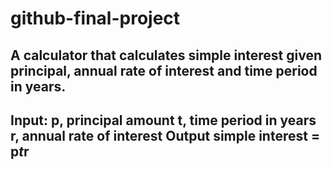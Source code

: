# github-final-project
A calculator that calculates simple interest given principal, annual rate of interest and time period in years.
---
Input:
   p, principal amount
   t, time period in years
   r, annual rate of interest
Output
   simple interest = p*t*r
---
